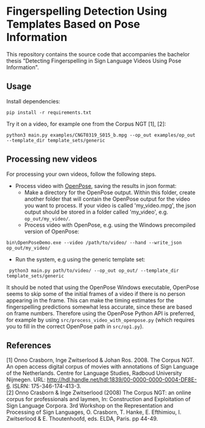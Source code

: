 # Fingerspelling Detection Using Templates Based on Pose Information

This repository contains the source code that accompanies the bachelor thesis "Detecting Fingerspelling in Sign Language Videos Using Pose Information". 

## Usage

Install dependencies:

``
pip install -r requirements.txt
``
  
Try it on a video, for example one from the Corpus NGT [1], [2]:  

``
python3 main.py examples/CNGT0319_S015_b.mpg --op_out examples/op_out --template_dir template_sets/generic
``

## Processing new videos

For processing your own videos, follow the following steps.
- Process video with [OpenPose](https://github.com/CMU-Perceptual-Computing-Lab/openpose), saving the results in json format:
  - Make a directory for the OpenPose output. Within this folder, create another folder that will contain the OpenPose output for the video you want to process.
    If your video is called 'my_video.mpg', the json output should be stored in a folder called 'my_video', e.g. ``op_out/my_video/``.
  - Process video with OpenPose, e.g. using the Windows precompiled version of OpenPose:   
  
``
bin\OpenPoseDemo.exe --video /path/to/video/ --hand --write_json op_out/my_video/
``  

- Run the system, e.g using the generic template set: 

`` python3 main.py path/to/video/ --op_out op_out/ --template_dir template_sets/generic``

It should be noted that using the OpenPose Windows executable, OpenPose seems to skip some of the initial frames of a video if there is no person appearing
in the frame. This can make the timing estimates for the fingerspelling predictions somewhat less accurate, since these are based on frame numbers. 
Therefore using the OpenPose Python API is preferred, for example by using ``src/process_video_with_openpose.py`` (which requires you to fill in the 
correct OpenPose path in ``src/op1.py``).

## References

[1] Onno Crasborn, Inge Zwitserlood & Johan Ros. 2008. The Corpus NGT. An open access digital corpus of movies with annotations of Sign Language of the Netherlands. Centre for Language Studies, Radboud University Nijmegen. URL: http://hdl.handle.net/hdl:1839/00-0000-0000-0004-DF8E-6. ISLRN: 175-346-174-413-3.  
[2] Onno Crasborn & Inge Zwitserlood (2008) The Corpus NGT: an online corpus for professionals and laymen, In: Construction and Exploitation of Sign Language Corpora. 3rd Workshop on the Representation and Processing of Sign Languages, O. Crasborn, T. Hanke, E. Efthimiou, I. Zwitserlood & E. Thoutenhoofd, eds. ELDA, Paris. pp 44-49.  
